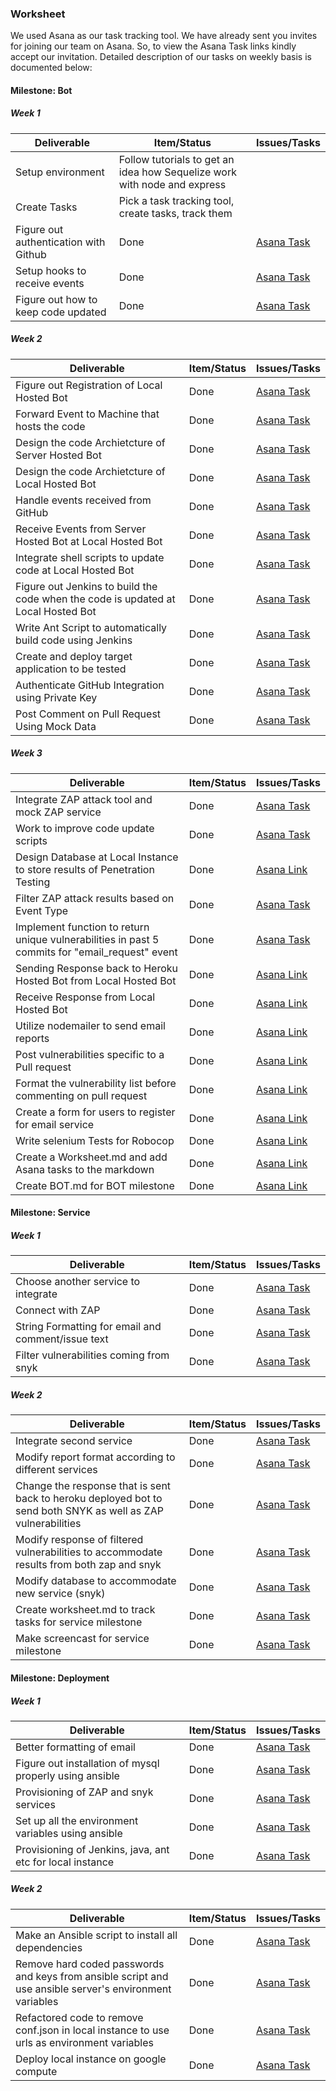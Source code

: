 ### Worksheet

We used Asana as our task tracking tool. We have already sent you invites for joining our team on Asana. So, to view the Asana Task links kindly accept our invitation. Detailed description of our tasks on weekly basis is documented below:

#### Milestone: Bot

##### Week 1

| Deliverable   | Item/Status   |  Issues/Tasks
| ------------- | ------------  |  ------------
| Setup environment      | Follow tutorials to get an idea how Sequelize work with node and express          | &nbsp;
| Create Tasks      | Pick a task tracking tool, create tasks, track them        | &nbsp;
| Figure out authentication with Github      | Done             |  [Asana Task](https://app.asana.com/0/445808828739095/447632320938603/f)
| Setup hooks to receive events      | Done             |  [Asana Task](https://app.asana.com/0/445808828739095/447632320938605/f)
| Figure out how to keep code updated      | Done             |  [Asana Task](https://app.asana.com/0/445808828739095/447632320938618/f)

##### Week 2

| Deliverable   | Item/Status   |  Issues/Tasks
| ------------- | ------------  |  ------------
| Figure out Registration of Local Hosted Bot      | Done         | [Asana Task](https://app.asana.com/0/445808828739095/447632320938638/f)
| Forward Event to Machine that hosts the code      | Done         | [Asana Task](https://app.asana.com/0/445808828739095/447632320938607/f)
| Design the code Archietcture of Server Hosted Bot      | Done | [Asana Task](https://app.asana.com/0/445808828739095/458375111176883/f)
| Design the code Archietcture of Local Hosted Bot      | Done | [Asana Task](https://app.asana.com/0/445808828739095/462888159482963/f)
| Handle events received from GitHub | Done | [Asana Task](https://app.asana.com/0/445808828739095/458375111176885)
| Receive Events from Server Hosted Bot at Local Hosted Bot      | Done       | [Asana Task](https://app.asana.com/0/445808828739095/447632320938636/f)
| Integrate shell scripts to update code at Local Hosted Bot| Done | [Asana Task](https://app.asana.com/0/445808828739095/447632320938615/f)
| Figure out Jenkins to build the code when the code is updated at Local Hosted Bot | Done | [Asana Task](https://app.asana.com/0/445808828739095/453477600949307/f)
| Write Ant Script to automatically build code using Jenkins | Done | [Asana Task](https://app.asana.com/0/445808828739095/458379710803626/f)
| Create and deploy target application to be tested | Done | [Asana Task](https://app.asana.com/0/445808828739095/453477600949306/f)
| Authenticate GitHub Integration using Private Key | Done | [Asana Task](https://app.asana.com/0/445808828739095/458375111176875/f)
| Post Comment on Pull Request Using Mock Data | Done | [Asana Task](https://app.asana.com/0/445808828739095/458375111176877/f)

##### Week 3

| Deliverable   | Item/Status   |  Issues/Tasks
| ------------- | ------------  |  ------------
| Integrate ZAP attack tool and mock ZAP service      | Done         | [Asana Task](https://app.asana.com/0/445808828739095/447632320938613/f)
| Work to improve code update scripts | Done | [Asana Task](https://app.asana.com/0/445808828739095/460723649265574/f)
| Design Database at Local Instance to store results of Penetration Testing | Done | [Asana Link](https://app.asana.com/0/445808828739095/458379710803625/f)
| Filter ZAP attack results based on Event Type | Done | [Asana Task](https://app.asana.com/0/445808828739095/462006653762362/f)
| Implement function to return unique vulnerabilities in past 5 commits for "email_request" event | Done | [Asana Task](https://app.asana.com/0/445808828739095/458379710803627/f)
| Sending Response back to Heroku Hosted Bot from Local Hosted Bot | Done | [Asana Link](https://app.asana.com/0/445808828739095/461780462704039/f)
| Receive Response from Local Hosted Bot | Done | [Asana Link](https://app.asana.com/0/445808828739095/447632320938609/f)
| Utilize nodemailer to send email reports | Done | [Asana Link](https://app.asana.com/0/445808828739095/460572142963430)
| Post vulnerabilities specific to a Pull request | Done | [Asana Link](https://app.asana.com/0/445808828739095/458375111176879/f)
| Format the vulnerability list before commenting on pull request | Done | [Asana Link](https://app.asana.com/0/445808828739095/458375111176881/f)
| Create a form for users to register for email service | Done | [Asana Link](https://app.asana.com/0/445808828739095/460572142963432/f)
| Write selenium Tests for Robocop | Done | [Asana Link](https://app.asana.com/0/445808828739095/459270581163758/f)
| Create a Worksheet.md and add Asana tasks to the markdown | Done | [Asana Link](https://app.asana.com/0/445808828739095/459255572817536/f)
| Create BOT.md for BOT milestone | Done | [Asana Link](https://app.asana.com/0/445808828739095/447816377354508/f)

#### Milestone: Service

##### Week 1

| Deliverable   | Item/Status   |  Issues/Tasks
| ------------- | ------------  |  ------------
| Choose another service to integrate      | Done             |  [Asana Task](https://app.asana.com/0/445808828739095/467824432268864/f)
| Connect with ZAP      | Done             |  [Asana Task](https://app.asana.com/0/445808828739095/467824432268862/f)
| String Formatting for email and comment/issue text      | Done             |  [Asana Task](https://app.asana.com/0/445808828739095/467824432268860/f)
| Filter vulnerabilities coming from snyk      | Done             |  [Asana Task](https://app.asana.com/0/445808828739095/479656499237398/f)

##### Week 2

| Deliverable   | Item/Status   |  Issues/Tasks
| ------------- | ------------  |  ------------
| Integrate second service     | Done             |  [Asana Task](https://app.asana.com/0/445808828739095/467824432268866/f)
| Modify report format according to different services      | Done             |  [Asana Task](https://app.asana.com/0/445808828739095/476017001380652/f)
| Change the response that is sent back to heroku deployed bot to send both SNYK as well as ZAP vulnerabilities      | Done             |  [Asana Task](https://app.asana.com/0/445808828739095/474131837623334/f)
| Modify response of filtered vulnerabilities to accommodate results from both zap and snyk      | Done             |  [Asana Task](https://app.asana.com/0/445808828739095/479656499237400/f)
| Modify database to accommodate new service (snyk)      | Done             |  [Asana Task](https://app.asana.com/0/445808828739095/479656499237402/f)
| Create worksheet.md to track tasks for service milestone      | Done             |  [Asana Task](https://app.asana.com/0/445808828739095/476017001380654/f)
| Make screencast for service milestone      | Done             |  [Asana Task](https://app.asana.com/0/445808828739095/479656499237396/f)

#### Milestone: Deployment

##### Week 1

| Deliverable   | Item/Status   |  Issues/Tasks
| ------------- | ------------  |  ------------
| Better formatting of email      | Done             |  [Asana Task](https://app.asana.com/0/445808828739095/485216308910809/f)
| Figure out installation of mysql properly using ansible      | Done             |  [Asana Task](https://app.asana.com/0/445808828739095/485216308910803/f)
| Provisioning of ZAP and snyk services     | Done             |  [Asana Task](https://app.asana.com/0/445808828739095/487639574647862/f)
| Set up all the environment variables using ansible      | Done             |  [Asana Task](https://app.asana.com/0/445808828739095/485216308910805/f)
| Provisioning of Jenkins, java, ant etc for local instance      | Done             |  [Asana Task](https://app.asana.com/0/445808828739095/489134134353450/f)

##### Week 2

| Deliverable   | Item/Status   |  Issues/Tasks
| ------------- | ------------  |  ------------
| Make an Ansible script to install all dependencies      | Done             |  [Asana Task](https://app.asana.com/0/445808828739095/485216308910801/f)
| Remove hard coded passwords and keys from ansible script and use ansible server's environment variables      | Done             |  [Asana Task](https://app.asana.com/0/445808828739095/485216308910807/f)
| Refactored code to remove conf.json in local instance to use urls as environment variables      | Done             |  [Asana Task](https://app.asana.com/0/445808828739095/487639574647864/f)
| Deploy local instance on google compute      | Done             |  [Asana Task](https://app.asana.com/0/445808828739095/489134134353452/f)
